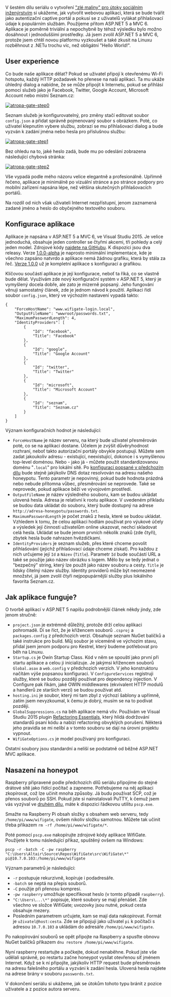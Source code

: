 <!-- dcterms:identifier = aspnetcz#5437 -->
<!-- dcterms:title = Projekt Atropa (6): Vytváříme captive portal -->
<!-- dcterms:abstract = V šestém dílu seriálu o vytvoření "zlé maliny" pro útoky sociálním inženýrstvím si ukážeme, jak vytvořit webovou aplikaci, která se bude tvářit jako autentizační captive portál a pokusí se z uživatelů vylákat přihlašovací údaje k populárním službám. Použijeme přitom ASP.NET 5 a MVC 6. -->
<!-- np9:categoryId = 2 -->
<!-- x4w:category = Bezpečnost -->
<!-- np9:authorId = 1 -->
<!-- np9:authorEmail = michal.valasek@altairis.cz -->
<!-- dcterms:creator = Michal Altair Valášek -->
<!-- dcterms:created = 2015-08-23T03:44:49.987+02:00 -->
<!-- dcterms:dateAccepted = 2015-08-24T00:00:00+02:00 -->
<!-- x4w:pictureWidth = 150 -->
<!-- x4w:pictureHeight = 150 -->
<!-- x4w:pictureUrl = /perex-pictures/20150713-projekt-atropa-1-jak-vyrobit-z-raspberry-pi-zle-zarizeni-s-netem.jpg -->

V šestém dílu seriálu o vytvoření ["zlé maliny" pro útoky sociálním inženýrstvím](http://www.aspnet.cz/articles/5429-projekt-atropa-1-jak-vyrobit-z-raspberry-pi-zle-zarizeni-s-netem) si ukážeme, jak vytvořit webovou aplikaci, která se bude tvářit jako autentizační captive portál a pokusí se z uživatelů vylákat přihlašovací údaje k populárním službám. Použijeme přitom ASP.NET 5 a MVC 6. Aplikace je poměrně triviální a nepochybně by téhož výsledku bylo možno dosáhnout i jednoduššími prostředky. Já jsem zvolil ASP.NET 5 a MVC 6, protože jsem chtěl novou platformu vyzkoušet a také zkusit na Linuxu rozběhnout z .NETu trochu víc, než obligátní "Hello World!".

## User experience

Co bude naše aplikace dělat? Pokud se uživatel připojí k otevřenému Wi-Fi hotspotu, každý HTTP požadavek ho přenese na naši aplikaci. Ta mu ukáže úhledný dialog a nabídne, že se může připojit k Internetu, pokud se přihlásí pomocí služeb jako je Facebook, Twitter, Google Account, Microsoft Account nebo místní Seznam.cz:

[![atropa-gate-step0](https://www.cdn.altairis.cz/Blog/2015/20150823-atropa-gate-step0_thumb.png "atropa-gate-step0")](https://www.cdn.altairis.cz/Blog/2015/20150823-atropa-gate-step0_2.png)

Seznam služeb je konfigurovatelný, pro změny stačí editovat soubor `config.json` a přidat správně pojmenovaný soubor s obrázkem. Poté, co uživatel klepnutím vybere službu, zobrazí se mu přihlašovací dialog a bude vyzván k zadání jména nebo hesla pro příslušnou službu:

[![atropa-gate-step1](https://www.cdn.altairis.cz/Blog/2015/20150823-atropa-gate-step1_thumb.png "atropa-gate-step1")](https://www.cdn.altairis.cz/Blog/2015/20150823-atropa-gate-step1_2.png)

Bez ohledu na to, jaké heslo zadá, bude mu po odeslání zobrazena následující chybová stránka:

[![atropa-gate-step2](https://www.cdn.altairis.cz/Blog/2015/20150823-atropa-gate-step2_thumb_1.png "atropa-gate-step2")](https://www.cdn.altairis.cz/Blog/2015/20150823-atropa-gate-step2_4.png)

Vše vypadá podle mého názoru velice elegantně a profesionálně. Upřímně řečeno, aplikace je minimálně po vizuální stránce a po stránce podpory pro mobilní zařízení napsána lépe, než většina skutečných přihlašovacích portálů.

Na rozdíl od nich však uživateli Internet nezpřístupní, jenom zaznamená zadané jméno a heslo do obyčejného textového souboru.

## Konfigurace aplikace

Aplikace je napsána v ASP.NET 5 a MVC 6, ve Visual Studiu 2015. Je velice jednoduchá, obsahuje jeden controller se čtyřmi akcemi, tři pohledy a celý jeden model. Zdrojové kódy [najdete na GitHubu](https://github.com/ridercz/WifiGate/). K dispozici jsou dva releasy. Verze [1.0.0-alpha](https://github.com/ridercz/WifiGate/releases/tag/v1.0.0-alpha) je naprosto minimální implementace, kde je všechno zapsáno natvrdo a aplikace nemá žádnou grafiku, která by stála za řeč. [Verze 1.0.0](https://github.com/ridercz/WifiGate/releases/tag/v1.0.0) už je kompletní aplikace s konfigurací a grafikou.

Klíčovou součástí aplikace je její konfigurace, neboť ta říká, co se vlastně bude dělat. Využívám zde nový konfigurační systém v ASP.NET 5, který je vymyšlený docela dobře, ale zato je mizerně popsaný. Jeho fungování věnuji samostatný článek, zde je jednom návod k použití. Aplikaci řídí soubor `config.json`, který ve výchozím nastavení vypadá takto:

    {
        "ForceHostName": "www.wifigate-login.local",
        "OutputFileName": "wwwroot/passwords.txt",
        "MaximumPasswordLength": 4,
        "IdentityProviders": [
            {
                "Id": "facebook",
                "Title": "Facebook"
            },
            {
                "Id": "google",
                "Title": "Google Account"
            },
            {
                "Id": "twitter",
                "Title": "Twitter"
            },
            {
                "Id": "microsoft",
                "Title": "Microsoft Account"
            },
            {
                "Id": "seznam",
                "Title": "Seznam.cz"
            }
        ]
    }

Význam konfiguračních hodnot je následující:

*   `ForceHostName` je název serveru, na který bude uživatel přesměrován poté, co se na aplikaci dostane. Účelem je zvýšit důvěryhodnost rozhraní, neboť takto autorizační portály obvykle postupují. Můžete sem zadat jakoukoliv adresu - existující, neexistující, dokonce i s vymyšlenou top-level doménou. Nebo - jako já - můžete použít standardizovanou doménu "`.local`" pro lokální sítě. Po [konfiguraci popsané v předchozím dílu](http://www.aspnet.cz/articles/5435-projekt-atropa-5-vytvarime-honeypot) bude stejně jakýkoliv DNS dotaz resolvován na adresu našeho honeypotu. Tento parametr je nepovinný, pokud bude hodnota prázdná nebo nebude přítomna vůbec, přesměrování se neprovede. Také se neprovede, pokud aplikace běží ve vývojovém prostředí. 
*   `OutputFileName` je název výsledného souboru, kam se budou ukládat ulovená hesla. Adresa je relativní k rootu aplikace. V uvedeném příkladu se budou data ukládat do souboru, který bude dostupný na adrese `http://adresa-honeypotu/passwords.txt`. 
*   `MaximumPasswordLength` je počet znaků z hesla, které se budou ukládat. Vzhledem k tomu, že celou aplikaci hodlám používat pro výukové účely a výsledek její činnosti uživatelům online ukazovat, nechci skladovat celá hesla. Ukládat se bude jenom prvních několik znaků (zde čtyři), zbytek hesla bude nahrazen hvězdičkami. 
*   `IdentityProviders` je seznam služeb, přes které chceme povolit přihlašování (jejichž přihlašovací údaje chceme získat). Pro každou z nich určujeme její `Id` a `Název` (`Title`). Parametr `Id` bude součástí URL a také se použije jako název obrázku s logem. Mělo by se tedy jednat o "bezpečný" string, který lze použít jako název souboru a cesty. `Title` je lidsky čitelný název služby. Identity providerů může být neomezené množství, já jsem zvolil čtyři nejpopupárnější služby plus lokálního favorita Seznam.cz. 

## Jak aplikace funguje?

O tvorbě aplikací v ASP.NET 5 napíšu podrobnější článek někdy jindy, zde jenom stručně:

*   `project.json` je extrémně důležitý, protože drží celou aplikaci pohromadě. Dí se říct, že je křížencem souborů `.csproj` a `packages.config` z předchozích verzí. Obsahuje seznam NuGet balíčků a také instrukce pro build. Můj soubor je víceméně ve výchozím stavu, přidal jsem jenom podporu pro Kestrel, který budeme potřebovat pro běh na Linuxu. 
*   `Startup.cs` je Owin Startup Class. Kód v něm se spouští jako první při startu aplikace a celou ji inicializuje. Je jakýmsi křížencem souborů `Global.asax` a `web.config` v předchozích verzích. V jeho konstruktoru načítám výše popsanou konfiguraci. V `ConfigureServices` registruji služby, které se budou později používat pro dependency injection. V Configure pak říkám, jaké OWIN middlewares (ekvivalent HTTP modulů a handlerů ze starších verzí) se budou používat atd. 
*   `hosting.ini` je soubor, který mi tam zbyl z výchozí šablony a upřímně, zatím jsem nevyzkoumal, k čemu je dobrý, musím se na to podívat později. 
*   `GlobalSuppressions.cs` na běh aplikace nemá vliv. Používám ve Visual Studiu 2015 plugin [Refactoring Essentials](http://vsrefactoringessentials.com/), který hlídá dodržování standardů psaní kódu a nabízí refactoring obvyklých porušení. Některá jeho pravidla se mi nelíbí a v tomto souboru se dají na úrovni projektu vypnout. 
*   `WifiGateOptions.cs` je model používaný pro konfiguraci. 

Ostatní soubory jsou standardní a neliší se podstatně od běžné ASP.NET MVC aplikace.

## Nasazení na honeypot

Raspberry připravené podle předchozích dílů seriálu připojíme do stejné drátové sítě jako řídící počítač a zapneme. Potřebujeme na něj aplikaci zkopírovat, což lze učinit mnoha způsoby. Já budu používat SCP, což je přenos souborů po SSH. Pokud jste si nainstalovali PuTTY, k čemuž jsem vás vyzýval ve [druhém dílu](http://www.aspnet.cz/articles/5430-projekt-atropa-2-zprovozneni-raspberry-pi-a-raspbian-linuxu), máte k dispozici řádkovou utilitu `pscp.exe`.

Smažte na Raspberry Pi obsah složky s obsahem web serveru, tedy `/home/pi/www/wifigate`, ovšem nikoliv složku samotnou. Můžete tak učinit třeba příkazem `rm -rf /home/pi/www/wifigate/*`.

Poté pomocí `pscp.exe` nakopírujte zdrojové kódy aplikace WifiGate.  Použijete k tomu následující příkaz, spuštěný ovšem na Windows:

    pscp -r -batch -C -pw raspberry "C:\Users\Altair\Source\Repos\WifiGate\src\WifiGate\*" pi@10.7.0.103:/home/pi/www/wifigate

Význam parametrů je následující:

*   `-r` postupuje rekurzivně, kopíruje i podadresáře. 
*   `-batch` se neptá na přepis souborů. 
*   `-C` použije při přenosu kompresi. 
*   `-pw raspberry` umožňuje specifikovat heslo (v tomto případě `raspberry`). 
*   `"C:\Users\...\*"` popisuje, které soubory se mají přenášet. Zde všechno ve složce WifiGate; uvozovky jsou nutné, pokud cesta obsahuje mezery. 
*   Posledním parametrem určujete, kam se mají data nakopírovat. Formát je `uživatel@host:cesta`. Zde se připojuji jako uživatel `pi` k počítači s adresou `10.7.0.103` a ukládám do adresáře `/home/pi/www/wifigate`. 

Po nakopírování souborů se opět připojte na Raspberry a spusťte obnovu NuGet balíčků příkazem `dnu restore /home/pi/www/wifigate`.

Nyní raspberry restartujte a počkejte, dokud nenaběhne. Pokud jste vše udělali správně, po restartu začne honeypot vysílat otevřenou síť jménem Internet. Když se k ní připojíte, jakýkoliv HTTP request bude přesměrován na adresu falešného portálu a vyzváni k zadání hesla. Ulovená hesla najdete na adrese brány v souboru `passwords.txt`.

V dokončení seriálu si ukážeme, jak se útokům tohoto typu bránit z pozice uživatele a z pozice autora serveru.